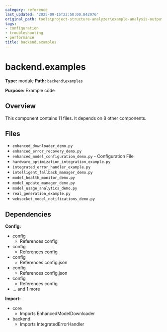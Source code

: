 ```yaml
---
category: reference
last_updated: '2025-09-15T22:50:00.842976'
original_path: tools\project-structure-analyzer\example-analysis-output\documentation\component_backend_examples.md
tags:
- configuration
- troubleshooting
- performance
title: backend.examples
---
```


# backend.examples

**Type:** module
**Path:** `backend\examples`

**Purpose:** Example code



## Overview

This component contains 11 files.
It depends on 8 other components.

## Files

- `enhanced_downloader_demo.py`
- `enhanced_error_recovery_demo.py`
- `enhanced_model_configuration_demo.py` - Configuration File
- `hardware_optimization_integration_example.py`
- `integrated_error_handler_example.py`
- `intelligent_fallback_manager_demo.py`
- `model_health_monitor_demo.py`
- `model_update_manager_demo.py`
- `model_usage_analytics_demo.py`
- `real_generation_example.py`
- `websocket_model_notifications_demo.py`

## Dependencies

**Config:**
- config
  - References config
- config
  - References config
- config
  - References config.json
- config
  - References config.json
- config
  - References config
- ... and 1 more

**Import:**
- core
  - Imports EnhancedModelDownloader
- backend
  - Imports IntegratedErrorHandler

